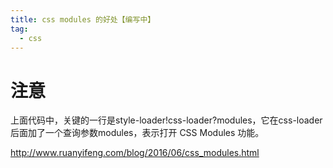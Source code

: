 ```yaml
---
title: css modules 的好处【编写中】
tag:
  - css
---
```


# 注意
上面代码中，关键的一行是style-loader!css-loader?modules，它在css-loader后面加了一个查询参数modules，表示打开 CSS Modules 功能。


http://www.ruanyifeng.com/blog/2016/06/css_modules.html